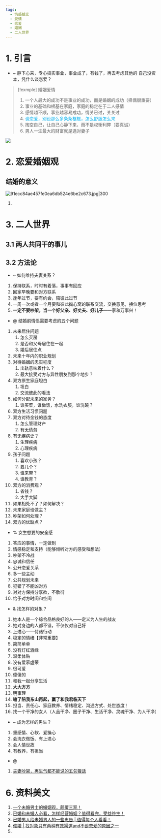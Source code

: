 ```yaml
---
tags:
  - 情感婚恋
  - 爱情
  - 恋爱
  - 婚姻
  - 二人世界
---
```

# 1. 引言
- ~ 静下心来，专心搞实事业，事业成了，有钱了，再去考虑其他的 自己没资本，凭什么谈恋爱？
> [!exmple] 婚姻爱情
> 1. 一个人最大的成功不是事业的成功，而是婚姻的成功（择偶很重要）
> 2. 事业的基础和根基在家庭，家庭的稳定在于二人感情
> 3. 感情越不顺，事业越容易成功，情关已过，关关过
> 4. <font color="#00b0f0">谈恋爱，别设那么多条条框框，怎么舒服怎么来</font>
> 5. 掏空自己，让自己心静下来，而不是权衡利弊（要真诚）
> 6. 男人一生最大的财富就是选对妻子


![](https://fig-1321973591.cos.ap-nanjing.myqcloud.com/20241123214610.png)

# 2. 恋爱婚姻观









## 结婚的意义
![91ecc84ae457fe0ea6db524e6be2c673.jpg|300](https://fig-1321973591.cos.ap-nanjing.myqcloud.com/91ecc84ae457fe0ea6db524e6be2c673.jpg)

1. 


# 3. 二人世界

## 3.1 两人共同干的事儿


## 3.2 方法论
- ~ 如何维持夫妻关系？
1. 保持联系，时时有着落，事事有回应
2. 回家早晚要和对方联系
3. 逢年过节，要有约会，陪彼此过节
4. 一周一次或者一个月要和彼此掏心窝的联系交流，交换意见，换位思考
5. **一定不要吵架，当一个好父亲、好丈夫、好儿子**——家和万事兴！

- @  结婚前情侣需要考虑的五个问题
1. 未来居住问题
	1. 怎么买房
	2. 是否和父母居住在一起
	3. 婚后居住点
2. 未来十年内的职业规划
3. 对待婚姻的忠实程度
	1. 出轨意味着什么？
	2. 最大接受对方与异性朋友到那个地步？
4. 双方原生家庭坦白
	1. 坦白
	2. 交流彼此的看法
5. 如何分配未来的家务？
	1. 谁买菜，谁做饭，水洗衣服，谁洗碗？
6. 双方生活习惯问题
7. 双方对待金钱的态度
	1. 怎么管理财产
	2. 有无债务
8. 有无疾病史？
	1. 生理疾病
	2. 心理疾病
9. 孩子问题
	1. 喜欢小孩？
	2. 要几个？
	3. 谁来带？
	4. 谁教育？
10. 双方的消费观？
	1. 省钱？
	2. 大手大脚
11. 如果相处不了？如何解决？
12. 未来家庭谁做主？
13. 吵架如何处理？
14. 双方的优缺点？

- % 女生想要的安全感
1. 答应的事情，一定做到
2. 情感稳定和支持（能够倾听对方的感受和想法）
3. 吵架不冷战
4. 忠诚和信任
5. 公开恋爱关系
6. 多一些主动
7. 公共规划未来
8. 犯错了不能凶对方
9. 对对方保持分享欲，不敷衍
10. 给予对方时间和空间

- & 找怎样的对象？
1. 她本人是一个综合品格良好的人——定义为人生的战友
2. 她对身边的人都不错，不仅仅对自己好
3. 上进心——付诸行动
4. 稳定的情绪【非常重要】
5. 简简单单
6. 没有灯红酒绿
7. 温柔体贴
8. 没有爱慕虚荣
9. 很可爱
10. 傻傻的
11. 和我一起分享生活
12. **大大方方**
13. 明事理
14. **输了陪我东山再起，赢了和我君临天下**
15. 担当、责任心、家庭教养、情绪稳定、沟通方式、处世态度！ 
16. 找一个干净的女人（人品干净、圈子干净、生活干净、灵魂干净、为人干净）

- ~ 成为怎样的男生？
1. 重感情、心软、爱操心
2. 会洗衣做饭、有上进心
3. 会人情世故
4. 有教养，有担当

- @ 
1. [夫妻吵架，再生气都不能说的五句狠话](https://mp.weixin.qq.com/s/kjxoOw__fNZU1UGcBY5Rig)



# 6. 资料美文
1. [一个未婚男士的婚姻观，颠覆三观！](https://mp.weixin.qq.com/s?__biz=MzI2MTk2Mzg5Ng==&mid=2247492683&idx=1&sn=f3e789a97259e3a154ea3092b9850277&scene=19#wechat_redirect)
2. [已婚和未婚人必看，怎样经营婚姻？值得看完，受益终生！](https://mp.weixin.qq.com/s?__biz=MzI2MTk2Mzg5Ng==&mid=2247487038&idx=2&sn=33da17d667325be7bb4200dcd1bdd9b7&scene=19#wechat_redirect)
3. [已婚男人给未婚男人的一些忠告 | 值得每个人看看！](https://mp.weixin.qq.com/s?__biz=MzI2MTk2Mzg5Ng==&mid=2247487671&idx=2&sn=12b12a74e16ca6817818f5b0a680a822&scene=19#wechat_redirect)
4. [催婚 | 找对象只有两种有效渠道and不谈恋爱的原因之一](https://mp.weixin.qq.com/s?__biz=MzI2MTk2Mzg5Ng==&mid=2247487671&idx=5&sn=ec6a68de276d08c06521742bda1a0413&scene=19#wechat_redirect)
5. 